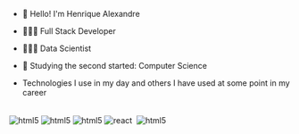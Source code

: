 - 👋 Hello! I'm Henrique Alexandre
- 👨🏾‍💻 Full Stack Developer
- 👨🏾‍🎓 Data Scientist
- 🌱 Studying the second started: Computer Science

- Technologies I use in my day and others I have used at some point in my career

<div style="display: inline_block"><br/>
  <img align="center" alt="html5" src="https://img.shields.io/badge/Node.js-43853D?style=for-the-badge&logo=node.js&logoColor=white" />
  <img align="center" alt="html5" src="https://img.shields.io/badge/TypeScript-007ACC?style=for-the-badge&logo=typescript&logoColor=white" />
  <img align="center" alt="html5" src="https://img.shields.io/badge/JavaScript-F7DF1E?style=for-the-badge&logo=javascript&logoColor=black" />
  <img align="center" alt="react" src="https://img.shields.io/badge/React-20232A?style=for-the-badge&logo=react&logoColor=61DAFB" />
  <img align="center" alt="" src="https://img.shields.io/badge/Tailwind_CSS-38B2AC?style=for-the-badge&logo=tailwind-css&logoColor=white"/>
  <img align="center" alt="html5" src="https://img.shields.io/badge/Sass-CC6699?style=for-the-badge&logo=sass&logoColor=whit" />
  
  <img align="center" alt="" src="https://img.shields.io/badge/Python-14354C?style=for-the-badge&logo=python&logoColor=white"/>
  <img align="center" alt="" src="https://img.shields.io/badge/C%2B%2B-00599C?style=for-the-badge&logo=c%2B%2B&logoColor=white"/>
  <img align="center" alt="" src="https://img.shields.io/badge/Java-ED8B00?style=for-the-badge&logo=openjdk&logoColor=white"/>
  <img align="center" alt="" src="https://img.shields.io/badge/Spring-6DB33F?style=for-the-badge&logo=spring&logoColor=white"/>
  <img align="center" alt="" src="https://img.shields.io/badge/Angular-DD0031?style=for-the-badge&logo=angular&logoColor=white"/>
  
  <img align="center" alt="" src="https://img.shields.io/badge/PostgreSQL-316192?style=for-the-badge&logo=postgresql&logoColor=white"/>
  <img align="center" alt="" src="https://img.shields.io/badge/MongoDB-4EA94B?style=for-the-badge&logo=mongodb&logoColor=white"/>
  <img align="center" alt="" src="https://img.shields.io/badge/MariaDB-003545?style=for-the-badge&logo=mariadb&logoColor=white"/>
  <img align="center" alt="" src="https://img.shields.io/badge/Jest-323330?style=for-the-badge&logo=Jest&logoColor=white"/>
  <img align="center" alt="" src="https://img.shields.io/badge/testing%20library-323330?style=for-the-badge&logo=testing-library&logoColor=red"/>

  </div>
